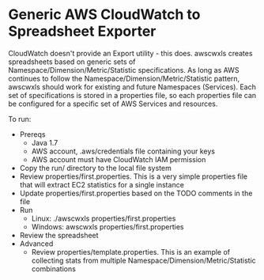 # Generic AWS CloudWatch to Spreadsheet Exporter

CloudWatch doesn't provide an Export utility - this does.  awscwxls creates spreadsheets based on generic sets of Namespace/Dimension/Metric/Statistic specifications.
As long as AWS continues to follow the Namespace/Dimension/Metric/Statistic pattern, awscwxls should work for existing and future Namespaces (Services). Each set of specifications is stored in a properties file, so each properties file can be configured for a specific set of AWS Services and resources.

To run:
* Prereqs
	* Java 1.7
	* AWS account, .aws/credentials file containing your keys
	* AWS account must have CloudWatch IAM permission 
* Copy the run/ directory to the local file system
* Review properties/first.properties.  This is a very simple properties file that will extract EC2 statistics for a single instance
* Update properties/first.properties based on the TODO comments in the file
* Run
	* Linux: 	./awscwxls properties/first.properties
	* Windows:	awscwxls properties/first.properties
* Review the spreadsheet
* Advanced
	* Review properties/template.properties.  This is an example of collecting stats from multiple Namespace/Dimension/Metric/Statistic combinations
  

